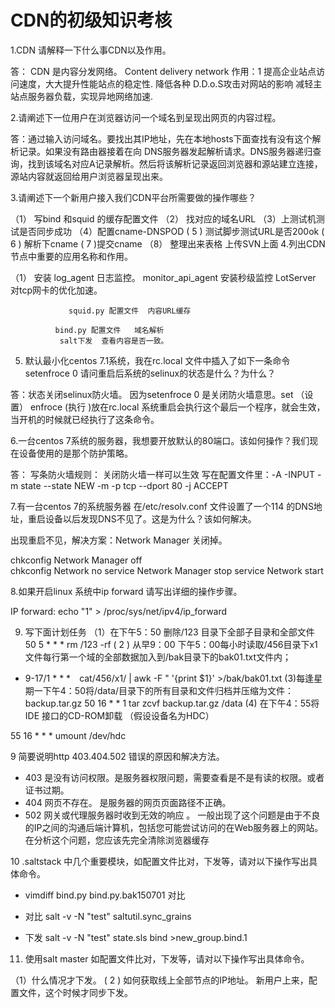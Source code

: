 # CDN的初级知识考核
1.CDN 请解释一下什么事CDN以及作用。

答： CDN 是内容分发网络。 Content delivery network  作用：1 提高企业站点访问速度，大大提升性能站点的稳定性.
降低各种  D.D.o.S攻击对网站的影响 
减轻主站点服务器负载，实现异地网络加速.

2.请阐述下一位用户在浏览器访问一个域名到呈现出网页的内容过程。

答：通过输入访问域名。要找出其IP地址，先在本地hosts下面查找有没有这个解析记录。如果没有路由器接着在向
DNS服务器发起解析请求。DNS服务器递归查询，找到该域名对应A记录解析。然后将该解析记录返回浏览器和源站建立连接，源站内容就返回给用户浏览器呈现出来。

3.请阐述下一个新用户接入我们CDN平台所需要做的操作哪些？

（1） 写bind 和squid 的缓存配置文件
（2） 找对应的域名URL
（3）上测试机测试是否同步成功
（4）配置cname-DNSPOD
( 5 ) 测试脚步测试URL是否200ok
( 6 ) 解析下cname
( 7 )提交cname
（8） 整理出来表格 上传SVN上面
4.列出CDN节点中重要的应用名称和作用。

（1） 安装 log_agent   日志监控。
                monitor_api_agent 安装秒级监控
                LotServer  对tcp网卡的优化加速。

                 squid.py 配置文件  内容URL缓存

              bind.py 配置文件   域名解析
               salt下发  查看内容是否一致。
5. 默认最小化centos 7.1系统，我在rc.local 文件中插入了如下一条命令setenfroce 0 请问重启后系统的selinux的状态是什么？为什么？

答：状态关闭selinux防火墙。 因为setenfroce 0 是关闭防火墙意思。set （设置） enfroce (执行 )放在rc.local 系统重启会执行这个最后一个程序，就会生效，当开机的时候就已经执行了这条命令。



6.一台centos 7系统的服务器，我想要开放默认的80端口。该如何操作？我们现在设备使用的是那个防护策略。

答：
写条防火墙规则： 关闭防火墙一样可以生效 写在配置文件里：-A -INPUT -m state --state NEW -m -p tcp  --dport 80 -j ACCEPT

7.有一台centos 7的系统服务器 在/etc/resolv.conf 文件设置了一个114 的DNS地址，重启设备以后发现DNS不见了。这是为什么？该如何解决。

出现重启不见，解决方案：Network Manager 关闭掉。

chkconfig Network Manager off      
chkconfig Network no
service Network Manager stop
service Network start

8.如果开启linux 系统中ip forward 请写出详细的操作步骤。

IP forward: echo "1" > /proc/sys/net/ipv4/ip_forward

9. 写下面计划任务
（1）在下午5：50 删除/123 目录下全部子目录和全部文件
50 5 * * * rm /123 -rf
( 2 ) 从早9：00 下午5：00每小时读取/456目录下x1文件每行第一个域的全部数据加入到/bak目录下的bak01.txt文件内；
* 9-17/1 * * *　cat/456/x1/ | awk -F " '{print $1}' >/bak/bak01.txt
(3)每逢星期一下午4：50将/data/目录下的所有目录和文件归档并压缩为文件：backup.tar.gz
50 16 * * 1  tar zcvf backup.tar.gz /data
(4) 在下午4：55将IDE 接口的CD-ROM卸载 （假设设备名为HDC）

55 16 * * * umount /dev/hdc


9 简要说明http 403.404.502 错误的原因和解决方法。

* 403 是没有访问权限。是服务器权限问题，需要查看是不是有读的权限。或者证书过期。
* 404 网页不存在。    是服务器的网页页面路径不正确。   
* 502   网关或代理服务器时收到无效的响应 。
一般出现了这个问题是由于不良的IP之间的沟通后端计算机，包括您可能尝试访问的在Web服务器上的网站。在分析这个问题，您应该先完全清除浏览器缓存

10 .saltstack 中几个重要模块，如配置文件比对，下发等，请对以下操作写出具体命令。

* vimdiff bind.py bind.py.bak150701 对比

* 对比  salt -v -N "test" saltutil.sync_grains

* 下发 salt -v -N "test" state.sls bind >new_group.bind.1


11. 使用salt master 如配置文件比对，下发等，请对以下操作写出具体命令。

（1）什么情况才下发。
( 2 ) 如何获取线上全部节点的IP地址。
新用户上来，配置文件，这个时候才同步下发。
